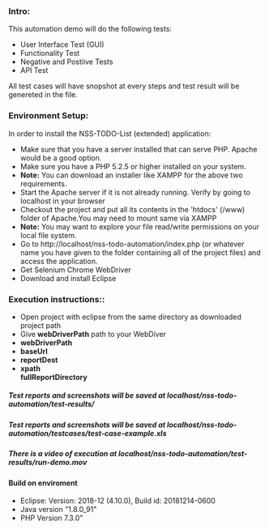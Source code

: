 <h3>Intro:</h3>
This automation demo will do the following tests:
<ul>
	<li>User Interface Test (GUI)</li>
	<li>Functionality Test</li>
	<li>Negative and Postiive Tests</li>
	<li>API Test</li>

</ul>
All test cases will have snopshot at every steps and test result will be genereted in the file.



<h3> Environment Setup:</h3>

In order to install the NSS-TODO-List (extended) application:
<ul>
<li>Make sure that you have a server installed that can serve PHP. Apache would be a good option.</li>
<li>Make sure you have a PHP 5.2.5 or higher installed on your system.</li>
<li><strong>Note:</strong> You can download an installer like XAMPP for the above two requirements.</li>
<li>Start the Apache server if it is not already running. Verify by going to localhost in your browser</li>
<li>Checkout the project and put all its contents in the 'htdocs' (/www) folder of Apache.You may need to mount same via XAMPP</li>
<li><strong>Note:</strong> You may want to explore your file read/write permissions on your local file system.</li>
<li>Go to http://localhost/nss-todo-automation/index.php (or whatever name you have given to the folder containing all of the project files) and access the application.</li>
<li>Get Selenium Chrome WebDriver</li>
<li>Download and install Eclipse</li>
</ul>

<h3> Execution instructions::</h3>
<ul>
<li>Open project with eclipse from the same directory as downloaded project path</li>
<li> Give <strong>webDriverPath</strong> path to your WebDiver</li>
<li><strong>webDriverPath</strong></li>
<li><strong>baseUrl</strong></li> 
<li><strong>reportDest</strong></li> 
<li><strong>xpath</strong></li>
<strong>fullReportDirectory</strong></ul>

<h5>Test reports and screenshots will be saved at <strong>localhost/nss-todo-automation/test-results/</strong></h5>
<h5>Test reports and screenshots will be saved at <strong>localhost/nss-todo-automation/testcases/test-case-example.xls</strong></h5>
<h5>There is a video of execution at <strong>localhost/nss-todo-automation/test-results/run-demo.mov</strong></h5>


<h4>Build on enviroment</h4>
<ul>
<li>Eclipse: Version: 2018-12 (4.10.0), Build id: 20181214-0600</li>
<li>Java version "1.8.0_91"</li>
<li>PHP Version 7.3.0"</li>
</ul>



